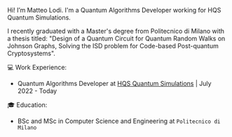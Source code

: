 Hi! I’m Matteo Lodi. I'm a Quantum Algorithms Developer working for HQS Quantum Simulations.

I recently graduated with a Master's degree from Politecnico di Milano with a thesis titled: "Design of a Quantum Circuit for Quantum Random Walks on Johnson Graphs, Solving the ISD problem for Code-based Post-quantum Cryptosystems".


💻 Work Experience:
- Quantum Algorithms Developer at [HQS Quantum Simulations](https://quantumsimulations.de/) | July 2022 - Today

🎓 Education:
- BSc and MSc in Computer Science and Engineering at `Politecnico di Milano`

<!---
nzpaper/nzpaper is a ✨ special ✨ repository because its `README.md` (this file) appears on your GitHub profile.
You can click the Preview link to take a look at your changes.
--->
